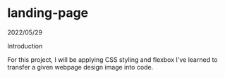 # landing-page

2022/05/29

Introduction

For this project, I will be applying CSS styling and flexbox I've learned to transfer a given webpage design image into code.